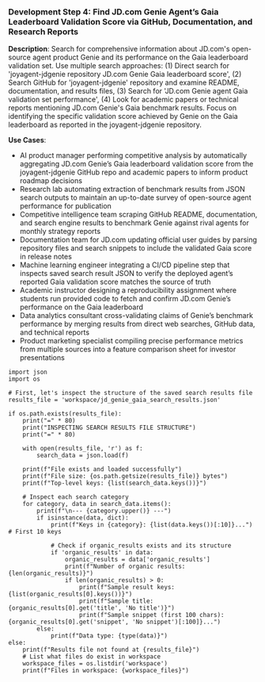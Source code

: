 ### Development Step 4: Find JD.com Genie Agent’s Gaia Leaderboard Validation Score via GitHub, Documentation, and Research Reports

**Description**: Search for comprehensive information about JD.com's open-source agent product Genie and its performance on the Gaia leaderboard validation set. Use multiple search approaches: (1) Direct search for 'joyagent-jdgenie repository JD.com Genie Gaia leaderboard score', (2) Search GitHub for 'joyagent-jdgenie' repository and examine README, documentation, and results files, (3) Search for 'JD.com Genie agent Gaia validation set performance', (4) Look for academic papers or technical reports mentioning JD.com Genie's Gaia benchmark results. Focus on identifying the specific validation score achieved by Genie on the Gaia leaderboard as reported in the joyagent-jdgenie repository.

**Use Cases**:
- AI product manager performing competitive analysis by automatically aggregating JD.com Genie’s Gaia leaderboard validation score from the joyagent-jdgenie GitHub repo and academic papers to inform product roadmap decisions
- Research lab automating extraction of benchmark results from JSON search outputs to maintain an up-to-date survey of open-source agent performance for publication
- Competitive intelligence team scraping GitHub README, documentation, and search engine results to benchmark Genie against rival agents for monthly strategy reports
- Documentation team for JD.com updating official user guides by parsing repository files and search snippets to include the validated Gaia score in release notes
- Machine learning engineer integrating a CI/CD pipeline step that inspects saved search result JSON to verify the deployed agent’s reported Gaia validation score matches the source of truth
- Academic instructor designing a reproducibility assignment where students run provided code to fetch and confirm JD.com Genie’s performance on the Gaia leaderboard
- Data analytics consultant cross-validating claims of Genie’s benchmark performance by merging results from direct web searches, GitHub data, and technical reports
- Product marketing specialist compiling precise performance metrics from multiple sources into a feature comparison sheet for investor presentations

```
import json
import os

# First, let's inspect the structure of the saved search results file
results_file = 'workspace/jd_genie_gaia_search_results.json'

if os.path.exists(results_file):
    print("=" * 80)
    print("INSPECTING SEARCH RESULTS FILE STRUCTURE")
    print("=" * 80)
    
    with open(results_file, 'r') as f:
        search_data = json.load(f)
    
    print(f"File exists and loaded successfully")
    print(f"File size: {os.path.getsize(results_file)} bytes")
    print(f"Top-level keys: {list(search_data.keys())}")
    
    # Inspect each search category
    for category, data in search_data.items():
        print(f"\n--- {category.upper()} ---")
        if isinstance(data, dict):
            print(f"Keys in {category}: {list(data.keys())[:10]}...")  # First 10 keys
            
            # Check if organic_results exists and its structure
            if 'organic_results' in data:
                organic_results = data['organic_results']
                print(f"Number of organic results: {len(organic_results)}")
                if len(organic_results) > 0:
                    print(f"Sample result keys: {list(organic_results[0].keys())}")
                    print(f"Sample title: {organic_results[0].get('title', 'No title')}")
                    print(f"Sample snippet (first 100 chars): {organic_results[0].get('snippet', 'No snippet')[:100]}...")
        else:
            print(f"Data type: {type(data)}")
else:
    print(f"Results file not found at {results_file}")
    # List what files do exist in workspace
    workspace_files = os.listdir('workspace')
    print(f"Files in workspace: {workspace_files}")
```